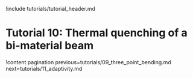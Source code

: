!include tutorials/tutorial_header.md

# Tutorial 10: Thermal quenching of a bi-material beam

!content pagination previous=tutorials/09_three_point_bending.md next=tutorials/11_adaptivity.md
